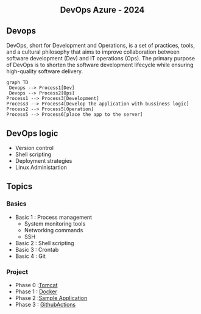 <div align="center">
<h2>DevOps Azure - 2024</h2>
</div>

## Devops
DevOps, short for Development and Operations, is a set of practices, tools, and a cultural philosophy that aims to improve collaboration between software development (Dev) and IT operations (Ops). The primary purpose of DevOps is to shorten the software development lifecycle while ensuring high-quality software delivery.

```mermaid
graph TD
 Devops --> Process1[Dev]
 Devops --> Process2[Ops]
Process1 --> Process3[Development]
Process3 --> Process4[Develop the application with bussiness logic]
Process2 --> Process5[Operation]
Process5 --> Process6[place the app to the server]
```
## DevOps logic 
* Version control
* Shell scripting
* Deployment strategies
* Linux Administartion

## Topics
### Basics
* Basic 1 : Process management
   * System monitoring tools
   * Networking commands
   * SSH
* Basic 2 : Shell scripting
* Basic 3 : Crontab
* Basic 4 : Git
 ### Project 
* Phase 0 :[Tomcat](https://github.com/Sruthi-22012002/DevOps-Azure/tree/main/Tomcat)
* Phase 1 : [Docker](https://github.com/Sruthi-22012002/DevOps-Azure/tree/main/Docker)
* Phase 2 :[Sample Application](https://github.com/Sruthi-22012002/DevOps-Azure/tree/main/3-tier-application)
* Phase 3 : [GithubActions](https://github.com/Sruthi-22012002/DevOps-Azure/tree/main/githubActions)
